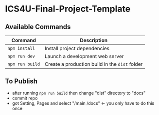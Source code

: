 # ICS4U-Final-Project-Template

## Available Commands

| Command | Description |
|---------|-------------|
| `npm install` | Install project dependencies |
| `npm run dev` | Launch a development web server |
| `npm run build` | Create a production build in the `dist` folder |

## To Publish
- after running `npm run build` then change "dist" directory to "docs"
- commit repo
- got Setting, Pages and select "/main /docs" <- you only have to do this once